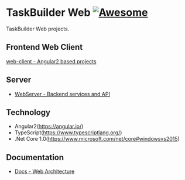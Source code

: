 # TaskBuilder Web [![Awesome](http://www.microarea.it/common/img2/logo-microarea-160.png)](http://www.microarea.it/)

TaskBuilder Web projects.

## Frontend Web Client
[web-client - Angular2 based projects](https://github.com/Microarea/Taskbuilder/tree/master/web-client)

## Server 
- [WebServer - Backend services and API](https://github.com/Microarea/Taskbuilder/tree/master/WebServer)

## Technology
* Angular2(https://angular.io/)
* TypeScript(https://www.typescriptlang.org/)
* .Net Core 1.0(https://www.microsoft.com/net/core#windowsvs2015)

## Documentation
- [Docs - Web Architecture](https://github.com/Microarea/Taskbuilder/tree/master/Docs)